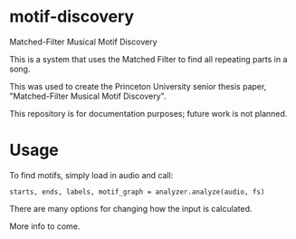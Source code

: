 # motif-discovery
Matched-Filter Musical Motif Discovery

This is a system that uses the Matched Filter to find all repeating parts in a song.

This was used to create the Princeton University senior thesis paper, "Matched-Filter Musical Motif Discovery".

This repository is for documentation purposes; future work is not planned. 

# Usage

To find motifs, simply load in audio and call:

```
starts, ends, labels, motif_graph = analyzer.analyze(audio, fs)
```

There are many options for changing how the input is calculated. 

More info to come. 
